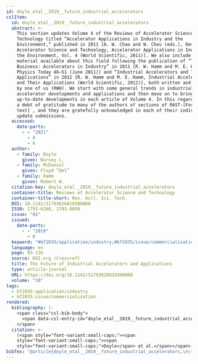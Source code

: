 ```yaml
---
id: doyle_etal__2019__future_industrial_accelerators
cslItem:
  id: doyle_etal__2019__future_industrial_accelerators
  abstract: >-
    This section updates Volume 4 of the Reviews of Accelerator Science and
    Technology titled “Accelerator Applications in Industry and the
    Environment,” published in 2011 [A. W. Chao and W. Chou (eds.), Reviews of
    Accelerator Science and Technology, Accelerator Applications in Industry and
    the Environment, Vol. 4 (World Scientific, 2011)]. We also include the new
    material available about this field following the publication of “The Beam
    Business: Accelerators in Industry” in 2011 [R. W. Hamm and M. E. Hamm,
    Physics Today 46–51 (June 2011)] and “Industrial Accelerators and Their
    Applications” in 2012 [R. W. Hamm and M. E. Hamm, Industrial Accelerators
    and Their Applications (World Scientific, 2012)], both written and co-edited
    by one of us (RWH). We start with some general trends in industrial
    accelerator developments and applications and then move on to bringing the
    up-to-date developments in each article of Volume 4. In this regard, we owe
    a debt of gratitude to many of the authors of sections of RAST-[Formula: see
    text] , and they are gratefully acknowledged in each of their individual
    update submissions.
  accessed:
    date-parts:
      - - "2021"
        - 8
        - 6
  author:
    - family: Doyle
      given: Barney L.
    - family: McDaniel
      given: Floyd “Del”
    - family: Hamm
      given: Robert W.
  citation-key: doyle_etal__2019__future_industrial_accelerators
  container-title: Reviews of Accelerator Science and Technology
  container-title-short: Rev. Accl. Sci. Tech.
  DOI: 10.1142/S1793626819300068
  ISSN: 1793-6268, 1793-8058
  issue: "01"
  issued:
    date-parts:
      - - "2019"
        - 8
  keyword: "#bf2035/application/industry;#bf2035/issue/commercialisation"
  language: en
  page: 93-116
  source: DOI.org (Crossref)
  title: The Future of Industrial Accelerators and Applications
  type: article-journal
  URL: https://doi.org/10.1142/S1793626819300068
  volume: "10"
tags:
  - bf2035:application/industry
  - bf2035:issue/commercialisation
rendered:
  bibliography: |-
    <span class="csl-bib-body">
      <span data-csl-entry-id="doyle_etal__2019__future_industrial_accelerators" class="csl-entry"><span class='author-bib'>Doyle, McDaniel, F. “Del”, &#38; Hamm, R. W.</span>. <span class='date-bib'>(2019)</span>. <span class='title'><b>The Future of Industrial Accelerators and Applications</b></span>. <i>Reviews of Accelerator Science and Technology</i>, <i>10</i>(01), 93–116. <span class='URL'><a href='https://doi.org/10.1142/S1793626819300068'>LINK</a></span></span>
    </span>
  citation: >-
    (<span style="font-variant:small-caps;"><span
    style="font-variant:small-caps;"><span
    style="font-variant:small-caps;">Doyle</span> et al.</span></span>, 2019)
bibTex: "@article{doyle_etal__2019__future_industrial_accelerators,\n\tnote = {[Online; accessed 2021-08-06]},\n\tauthor = {Doyle, Barney L. and McDaniel, Floyd ``Del'' and Hamm, Robert W.},\n\tjournal = {Reviews of Accelerator Science and Technology},\n\tdoi = {10.1142/S1793626819300068},\n\tissn = {1793-6268, 1793-8058},\n\tnumber = {01},\n\tyear = {2019},\n\tmonth = {8},\n\tpages = {93--116},\n\ttitle = {The {Future} of {Industrial} {Accelerators} and {Applications}},\n\turl = {https://doi.org/10.1142/S1793626819300068},\n\thowpublished = {https://doi.org/10.1142/S1793626819300068},\n\tvolume = {10},\n}\n\n"
---
```

